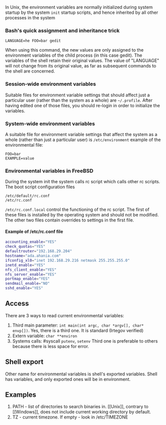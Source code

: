 In Unix, the environment variables are normally initialized 
during system startup by the system `init` startup scripts, 
and hence inherited by all other processes in the system

### Bash's quick assignment and inheritance trick
```LANGUAGE=he FOO=bar gedit```

When using this command, the new values are only assigned 
to the environment variables of the child process (in this
case gedit). The variables of the shell retain their original
values. The value of "LANGUAGE" will not change from its
original value, as far as subsequent commands to the shell are concerned.

### Session-wide environment variables
Suitable files for environment variable settings that should 
affect just a particular user (rather than the system as a whole)
are ```~/.profile```. After having edited one 
of those files, you should re-login in order to initialize the variables.

### System-wide environment variables

A suitable file for environment variable settings that 
affect the system as a whole (rather than just a particular
user) is ```/etc/environment```
example of the environmental file:
```
FOO=bar
EXAMPLE=value
```

### Environmental variables in FreeBSD

During the system init the system calls rc script
which calls other rc scripts. The boot script configuration files 
```
/etc/default/rc.conf
/etc/rc.conf
```
```/etc/rc.conf.local``` control the functioning of the rc script. 
The first of these files is installed by the operating system and 
should not be modified. The other two files contain overrides to 
settings in the first file.

#### Example of /etc/rc.conf file
```bash
accounting_enable="YES"
check_quotas="YES"
defaultrouter="192.168.29.204"
hostname="ada.ahania.com"
ifconfig_xl0="inet 192.168.29.216 netmask 255.255.255.0"
inetd_enable="YES"
nfs_client_enable="YES"
nfs_server_enable="YES"
portmap_enable="YES"
sendmail_enable="NO"
sshd_enable="YES"
```

## Access
There are 3 ways to read current environmental variables:
1. Third main parameter: `int main(int argc, char *argv[], char* envp[])`. Yes, there is a third one. It is standard (Irtegov verified)
2. Extern variable: `char **environ`
3. Systems calls: #syscall `putenv`, `setenv`
Third one is preferable to others because there is less space for error.

## Shell export
Other name for environmental variables is shell's exported variables. Shell has variables, and only exported ones will be in environment.

## Examples
1. PATH - list of directories to search binaries in. [[Unix]], contrary to [[Windows]], does not include current working directory by default. 
2. TZ - current timezone. If empty - look in /etc/TIMEZONE